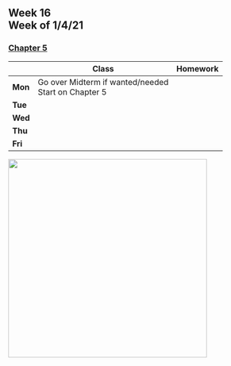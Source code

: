 <meta http-equiv="refresh" content="300"/>

## Week 16<br>Week of 1/4/21

### [Chapter 5](/ap/curriculum/5)

|         | Class                                                  | Homework |
| ------- | ------------------------------------------------------ | -------- |
| **Mon** | Go over Midterm if wanted/needed<br>Start on Chapter 5 |          |
| **Tue** |                                                        |          |
| **Wed** |                                                        |          |
| **Thu** |                                                        |          |
| **Fri** |                                                        |          |

<img src="" alt="" height="400">
